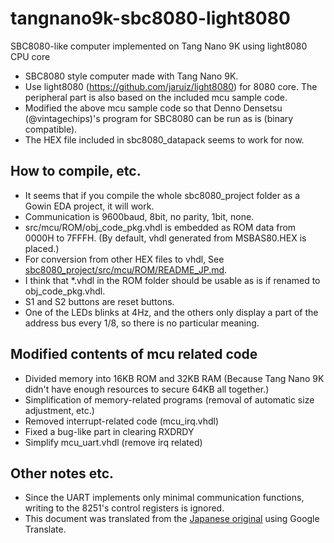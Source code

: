 # tangnano9k-sbc8080-light8080
SBC8080-like computer implemented on Tang Nano 9K using light8080 CPU core

- SBC8080 style computer made with Tang Nano 9K.
- Use light8080 (https://github.com/jaruiz/light8080) for 8080 core. The peripheral part is also based on the included mcu sample code.
- Modified the above mcu sample code so that Denno Densetsu (@vintagechips)'s program for SBC8080 can be run as is (binary compatible).
- The HEX file included in sbc8080_datapack seems to work for now.

## How to compile, etc.
- It seems that if you compile the whole sbc8080_project folder as a Gowin EDA project, it will work.
- Communication is 9600baud, 8bit, no parity, 1bit, none.
- src/mcu/ROM/obj_code_pkg.vhdl is embedded as ROM data from 0000H to 7FFFH. (By default, vhdl generated from MSBAS80.HEX is placed.)
- For conversion from other HEX files to vhdl,
See [sbc8080_project/src/mcu/ROM/README_JP.md](sbc8080_project/src/mcu/ROM/README_JP.md).
- I think that *.vhdl in the ROM folder should be usable as is if renamed to obj_code_pkg.vhdl.
- S1 and S2 buttons are reset buttons.
- One of the LEDs blinks at 4Hz, and the others only display a part of the address bus every 1/8, so there is no particular meaning.

## Modified contents of mcu related code
- Divided memory into 16KB ROM and 32KB RAM (Because Tang Nano 9K didn't have enough resources to secure 64KB all together.)
- Simplification of memory-related programs (removal of automatic size adjustment, etc.)
- Removed interrupt-related code (mcu_irq.vhdl)
- Fixed a bug-like part in clearing RXDRDY
- Simplify mcu_uart.vhdl (remove irq related)

## Other notes etc.
- Since the UART implements only minimal communication functions, writing to the 8251's control registers is ignored.
- This document was translated from the [Japanese original](README.jp.md) using Google Translate.